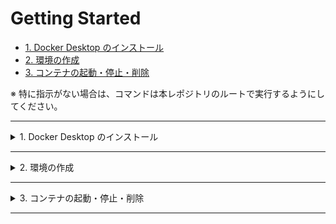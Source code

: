 # Getting Started

- [1. Docker Desktop のインストール](#1-docker-desktop-のインストール)
- [2. 環境の作成](#2-環境の作成)
- [3. コンテナの起動・停止・削除](#3-コンテナの起動停止削除)

※ 特に指示がない場合は、コマンドは本レポジトリのルートで実行するようにしてください。

---

<details>
<summary>1. Docker Desktop のインストール</summary>

## 1. Docker Desktop のインストール

以下サイトより、ご自身のローカルマシンにあったものをインストールしてください。

- [Docker Desktop インストール](https://matsuand.github.io/docs.docker.jp.onthefly/get-docker/)

インストールが完了したら起動しておいてください。ローカル環境での起動時に Docker Desktop が起動が必要になります。

</details>

---

<details>
<summary>2. 環境の作成</summary>

## 2. 環境の作成

以下のコマンドを実行してください。

```zsh
$ make setup
```

上記のコマンドにより、以下の処理が実行され環境が構築されます。
- 2つの Docker コンテナ（ Python 用のコンテナとDB用のコンテナ）のビルド。
- Python 用のコンテナに必要な Python パッケージをインストール。
- DBのマイグレーション。

</details>

---

<details>
<summary>3. コンテナの起動・停止・削除</summary>

## 3. コンテナの起動・停止・削除

環境の構築が完了したら、以下のコマンドを実行してください。

```zsh
$ make up
```

正常にコンテナが起動されれば、以下のような出力がされるはずです。


```zsh
$ make up
docker compose up --force-recreate
[+] Running 2/0
 ✔ Container fastapi-sandbox-fastapi-sandbox-1  Recreated    0.0s 
 ✔ Container fastapi-sandbox-db-1               Recreated    0.0s 
Attaching to db-1, fastapi-sandbox-1
```

なお、バックグランドでコンテナを起動したい場合は、上記のコマンドの代わりに以下のコマンドを実行するようにしてください。

```zsh
$ make upd
```

コンテナの起動が確認できたらWebブラウザで [http://localhost:8000/docs#/](http://localhost:8000/docs#/) にアクセスしてください。
問題なければ Swagger UI が立ち上がっており、以下のような無事に表示されます。

![Swagger UI の表示](./img/readme1_swagger_ui.png)


最後に作業が完了したら以下のコマンドを実行して、コンテナを停止しておいてください。

```zsh
$ make stop
```

もし、コンテナが不要になったり、再度環境構築が必要になった際は、以下のコマンドを実行してボリュームごとコンテナを削除しておいてください。その際も、「[2. 環境の作成](#2-環境の作成)」の手順から行えば環境構築は大丈夫です。

```zsh
$ make downv
```

以上で環境構築は完了です。お疲れ様でした！


</details>

---
